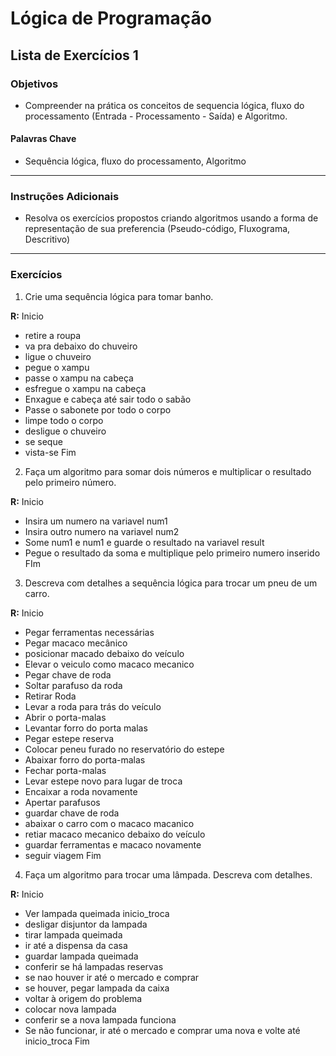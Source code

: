 # Lógica de Programação 
## Lista de Exercícios 1 
### Objetivos
- Compreender na prática os conceitos de sequencia lógica, fluxo do processamento (Entrada - Processamento - Saída) e Algoritmo. 

#### Palavras Chave  
- Sequência lógica, fluxo do processamento, Algoritmo

---
### Instruções Adicionais 
- Resolva os exercícios propostos criando algoritmos usando a forma de representação de sua preferencia (Pseudo-código, Fluxograma, Descritivo) 

--- 
### Exercícios 

1)	Crie uma sequência lógica para tomar banho.

**R:**
Inicio 
- retire a roupa 
- va pra debaixo do chuveiro
- ligue o chuveiro
- pegue o xampu 
- passe o xampu na cabeça 
- esfregue o xampu na cabeça
- Enxague e cabeça até sair todo o sabão 
- Passe o sabonete por todo o corpo
- limpe todo o corpo 
- desligue o chuveiro 
- se seque
- vista-se 
Fim 

2)	Faça um algoritmo para somar dois números e multiplicar o resultado pelo primeiro número.

**R:**
Inicio 
- Insira um numero na variavel num1
- Insira outro numero na variavel num2
- Some num1 e num1 e guarde o resultado na variavel result 
- Pegue o resultado da soma e multiplique pelo primeiro numero inserido 
FIm 

3)	Descreva com detalhes a sequência lógica para trocar um pneu de um carro.

**R:**
Inicio 
- Pegar ferramentas necessárias
- Pegar macaco mecânico
- posicionar macado debaixo do veículo
- Elevar o veiculo como macaco mecanico 
- Pegar chave de roda
- Soltar parafuso da roda 
- Retirar Roda 
- Levar a roda para trás do veículo 
- Abrir o porta-malas
- Levantar forro do porta malas 
- Pegar estepe reserva
- Colocar peneu furado no reservatório do estepe 
- Abaixar forro do porta-malas
- Fechar porta-malas
- Levar estepe novo para lugar de troca 
- Encaixar a roda novamente 
- Apertar parafusos 
- guardar chave de roda
- abaixar o carro com o macaco macanico 
- retiar macaco mecanico debaixo do veículo 
- guardar ferramentas e macaco novamente 
- seguir viagem 
Fim

4)	Faça um algoritmo para trocar uma lâmpada. Descreva com detalhes.

**R:**
Inicio
- Ver lampada queimada 
inicio_troca
- desligar disjuntor da lampada
- tirar lampada queimada 
- ir até a dispensa da casa 
- guardar lampada queimada 
- conferir se há lampadas reservas
- se nao houver ir até o mercado e comprar 
- se houver, pegar lampada da caixa 
- voltar à origem do problema
- colocar nova lampada
- conferir se a nova lampada funciona
- Se não funcionar, ir até o mercado e comprar uma nova e volte até inicio_troca
Fim 

